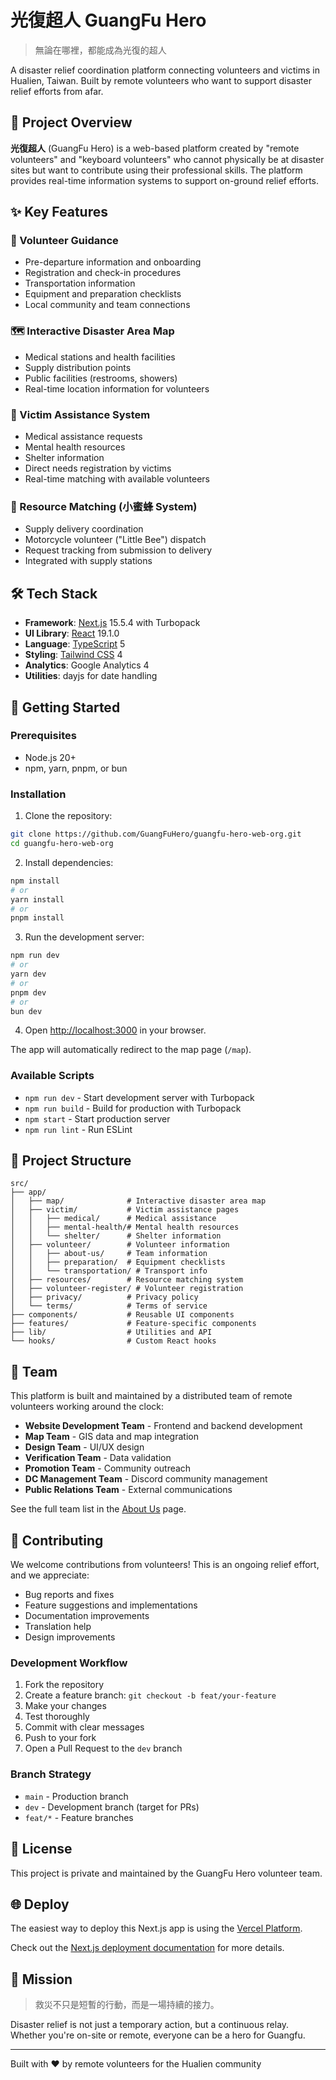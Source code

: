 # 光復超人 GuangFu Hero

> 無論在哪裡，都能成為光復的超人

A disaster relief coordination platform connecting volunteers and victims in Hualien, Taiwan. Built by remote volunteers who want to support disaster relief efforts from afar.

## 🎯 Project Overview

**光復超人** (GuangFu Hero) is a web-based platform created by "remote volunteers" and "keyboard volunteers" who cannot physically be at disaster sites but want to contribute using their professional skills. The platform provides real-time information systems to support on-ground relief efforts.

## ✨ Key Features

### 🧭 Volunteer Guidance
- Pre-departure information and onboarding
- Registration and check-in procedures
- Transportation information
- Equipment and preparation checklists
- Local community and team connections

### 🗺️ Interactive Disaster Area Map
- Medical stations and health facilities
- Supply distribution points
- Public facilities (restrooms, showers)
- Real-time location information for volunteers

### 💬 Victim Assistance System
- Medical assistance requests
- Mental health resources
- Shelter information
- Direct needs registration by victims
- Real-time matching with available volunteers

### 🐝 Resource Matching (小蜜蜂 System)
- Supply delivery coordination
- Motorcycle volunteer ("Little Bee") dispatch
- Request tracking from submission to delivery
- Integrated with supply stations

## 🛠️ Tech Stack

- **Framework**: [Next.js](https://nextjs.org) 15.5.4 with Turbopack
- **UI Library**: [React](https://react.dev) 19.1.0
- **Language**: [TypeScript](https://www.typescriptlang.org) 5
- **Styling**: [Tailwind CSS](https://tailwindcss.com) 4
- **Analytics**: Google Analytics 4
- **Utilities**: dayjs for date handling

## 🚀 Getting Started

### Prerequisites

- Node.js 20+
- npm, yarn, pnpm, or bun

### Installation

1. Clone the repository:
```bash
git clone https://github.com/GuangFuHero/guangfu-hero-web-org.git
cd guangfu-hero-web-org
```

2. Install dependencies:
```bash
npm install
# or
yarn install
# or
pnpm install
```

3. Run the development server:
```bash
npm run dev
# or
yarn dev
# or
pnpm dev
# or
bun dev
```

4. Open [http://localhost:3000](http://localhost:3000) in your browser.

The app will automatically redirect to the map page (`/map`).

### Available Scripts

- `npm run dev` - Start development server with Turbopack
- `npm run build` - Build for production with Turbopack
- `npm start` - Start production server
- `npm run lint` - Run ESLint

## 📁 Project Structure

```
src/
├── app/
│   ├── map/              # Interactive disaster area map
│   ├── victim/           # Victim assistance pages
│   │   ├── medical/      # Medical assistance
│   │   ├── mental-health/# Mental health resources
│   │   └── shelter/      # Shelter information
│   ├── volunteer/        # Volunteer information
│   │   ├── about-us/     # Team information
│   │   ├── preparation/  # Equipment checklists
│   │   └── transportation/ # Transport info
│   ├── resources/        # Resource matching system
│   ├── volunteer-register/ # Volunteer registration
│   ├── privacy/          # Privacy policy
│   └── terms/            # Terms of service
├── components/           # Reusable UI components
├── features/             # Feature-specific components
├── lib/                  # Utilities and API
└── hooks/                # Custom React hooks
```

## 👥 Team

This platform is built and maintained by a distributed team of remote volunteers working around the clock:

- **Website Development Team** - Frontend and backend development
- **Map Team** - GIS data and map integration
- **Design Team** - UI/UX design
- **Verification Team** - Data validation
- **Promotion Team** - Community outreach
- **DC Management Team** - Discord community management
- **Public Relations Team** - External communications

See the full team list in the [About Us](/volunteer/about-us) page.

## 🤝 Contributing

We welcome contributions from volunteers! This is an ongoing relief effort, and we appreciate:

- Bug reports and fixes
- Feature suggestions and implementations
- Documentation improvements
- Translation help
- Design improvements

### Development Workflow

1. Fork the repository
2. Create a feature branch: `git checkout -b feat/your-feature`
3. Make your changes
4. Test thoroughly
5. Commit with clear messages
6. Push to your fork
7. Open a Pull Request to the `dev` branch

### Branch Strategy

- `main` - Production branch
- `dev` - Development branch (target for PRs)
- `feat/*` - Feature branches

## 📜 License

This project is private and maintained by the GuangFu Hero volunteer team.

## 🌐 Deploy

The easiest way to deploy this Next.js app is using the [Vercel Platform](https://vercel.com/new?utm_medium=default-template&filter=next.js&utm_source=create-next-app&utm_campaign=create-next-app-readme).

Check out the [Next.js deployment documentation](https://nextjs.org/docs/app/building-your-application/deploying) for more details.

## 💝 Mission

> 救災不只是短暫的行動，而是一場持續的接力。

Disaster relief is not just a temporary action, but a continuous relay. Whether you're on-site or remote, everyone can be a hero for Guangfu.

---

Built with ❤️ by remote volunteers for the Hualien community
